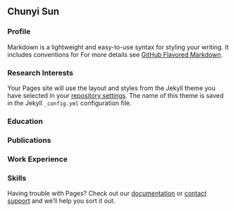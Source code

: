 ## Chunyi Sun

### Profile

Markdown is a lightweight and easy-to-use syntax for styling your writing. It includes conventions for
For more details see [GitHub Flavored Markdown](https://guides.github.com/features/mastering-markdown/).

### Research Interests

Your Pages site will use the layout and styles from the Jekyll theme you have selected in your [repository settings](https://github.com/Chuny1/chunyisun.github.io/settings). The name of this theme is saved in the Jekyll `_config.yml` configuration file.

### Education


### Publications


### Work Experience

### Skills

Having trouble with Pages? Check out our [documentation](https://docs.github.com/categories/github-pages-basics/) or [contact support](https://support.github.com/contact) and we’ll help you sort it out.
